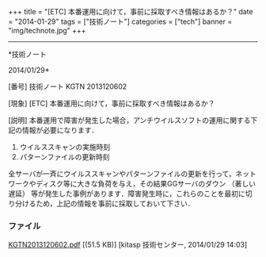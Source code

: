 ﻿+++
title = "[ETC] 本番運用に向けて，事前に採取すべき情報はあるか？"
date = "2014-01-29"
tags = ["技術ノート"]
categories = ["tech"]
banner = "img/technote.jpg"
+++

-----------------------------------------------------------------------------------------------------------------------------

*技術ノート

2014/01/29*


[番号]
技術ノート KGTN 2013120602

[現象]
[ETC] 本番運用に向けて，事前に採取すべき情報はあるか？

[説明]
本番運用で障害が発生した場合，アンチウイルスソフトの運用に関する下記の情報が必要になります．

1) ウイルススキャンの実施時刻
2) パターンファイルの更新時刻

全サーバが一斉にウイルススキャンやパターンファイルの更新を行って，ネットワークやディスク等に大きな負荷を与え，その結果GGサーバのダウン
（著しい遅延）
等が発生した事例があります．障害発生時に，これらのことを最初に切り分けるため，上記の情報を事前に採取しておいて下さい．


### ファイル

 
 


[KGTN2013120602.pdf](http://techreport.kitasp.net/attachments/download/1445/KGTN2013120602.pdf)
 [(51.5 KB)] [kitasp 技術センター, 2014/01/29
14:03]


 


 

